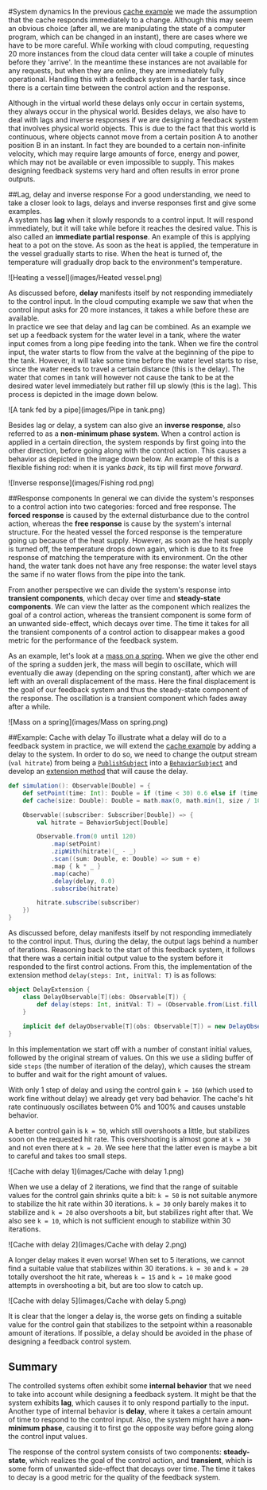 #System dynamics
In the previous [cache example](Feedback-Systems.md#example-cache-simulation) we made the assumption that the cache responds immediately to a change. Although this may seem an obvious choice (after all, we are manipulating the state of a computer program, which can be changed in an instant), there are cases where we have to be more careful. While working with cloud computing, requesting 20 more instances from the cloud data center will take a couple of minutes before they 'arrive'. In the meantime these instances are not available for any requests, but when they are online, they are immediately fully operational. Handling this with a feedback system is a harder task, since there is a certain time between the control action and the response.

Although in the virtual world these delays only occur in certain systems, they always occur in the physical world. Besides delays, we also have to deal with lags and inverse responses if we are designing a feedback system that involves physical world objects. This is due to the fact that this world is continuous, where objects cannot move from a certain position A to another position B in an instant. In fact they are bounded to a certain non-infinite velocity, which may require large amounts of force, energy and power, which may not be available or even impossible to supply. This makes designing feedback systems very hard and often results in error prone outputs.

##Lag, delay and inverse response
For a good understanding, we need to take a closer look to lags, delays and inverse responses first and give some examples.  
A system has **lag** when it slowly responds to a control input. It will respond immediately, but it will take while before it reaches the desired value. This is also called an **immediate partial response**. An example of this is applying heat to a pot on the stove. As soon as the heat is applied, the temperature in the vessel gradually starts to rise. When the heat is turned of, the temperature will gradually drop back to the environment's temperature.

![Heating a vessel](images/Heated vessel.png)

As discussed before, **delay** manifests itself by not responding immediately to the control input. In the cloud computing example we saw that when the control input asks for 20 more instances, it takes a while before these are available.  
In practice we see that delay and lag can be combined. As an example we set up a feedback system for the water level in a tank, where the water input comes from a long pipe feeding into the tank. When we fire the control input, the water starts to flow from the valve at the beginning of the pipe to the tank. However, it will take some time before the water level starts to rise, since the water needs to travel a certain distance (this is the delay). The water that comes in tank will however not cause the tank to be at the desired water level immediately but rather fill up slowly (this is the lag). This process is depicted in the image down below.

![A tank fed by a pipe](images/Pipe in tank.png)

Besides lag or delay, a system can also give an **inverse response**, also referred to as a **non-minimum phase system**. When a control action is applied in a certain direction, the system responds by first going into the other direction, before going along with the control action. This causes a behavior as depicted in the image down below. An example of this is a flexible fishing rod: when it is yanks *back*, its tip will first move *forward*.

![Inverse response](images/Fishing rod.png)

##Response components
In general we can divide the system's responses to a control action into two categories: forced and free response. The **forced response** is caused by the external disturbance due to the control action, whereas the **free response** is cause by the system's internal structure. For the heated vessel the forced response is the temperature going up because of the heat supply. However, as soon as the heat supply is turned off, the temperature drops down again, which is due to its free response of matching the temperature with its environment. On the other hand, the water tank does not have any free response: the water level stays the same if no water flows from the pipe into the tank.

From another perspective we can divide the system's response into **transient components**, which decay over time and **steady-state components**. We can view the latter as the component which realizes the goal of a control action, whereas the transient component is some form of an unwanted side-effect, which decays over time. The time it takes for all the transient components of a control action to disappear makes a good metric for the performance of the feedback system.

As an example, let's look at a [mass on a spring](http://en.wikipedia.org/wiki/Simple_harmonic_motion#Mass_on_a_spring). When we give the other end of the spring a sudden jerk, the mass will begin to oscillate, which will eventually die away (depending on the spring constant), after which we are left with an overall displacement of the mass. Here the final displacement is the goal of our feedback system and thus the steady-state component of the response. The oscillation is a transient component which fades away after a while.

![Mass on a spring](images/Mass on spring.png)

##Example: Cache with delay
To illustrate what a delay will do to a feedback system in practice, we will extend the [cache example](Feedback-Systems.md#experiment-3---changing-setpoint) by adding a delay to the system. In order to do so, we need to change the output stream (`val hitrate`) from being a [`PublishSubject`](https://github.com/ReactiveX/RxJava/wiki/Subject#publishsubject) into a [`BehaviorSubject`](https://github.com/ReactiveX/RxJava/wiki/Subject#behaviorsubject) and develop an [extension method](https://coderwall.com/p/4clu3a/extension-methods-in-scala) that will cause the delay.

```scala
def simulation(): Observable[Double] = {
	def setPoint(time: Int): Double = if (time < 30) 0.6 else if (time < 60) 0.8 else if (time < 90) 0.1 else 0.4
	def cache(size: Double): Double = math.max(0, math.min(1, size / 100))

	Observable((subscriber: Subscriber[Double]) => {
		val hitrate = BehaviorSubject[Double]

		Observable.from(0 until 120)
			.map(setPoint)
			.zipWith(hitrate)(_ - _)
			.scan((sum: Double, e: Double) => sum + e)
			.map { k * _ }
			.map(cache)
			.delay(delay, 0.0)
			.subscribe(hitrate)

		hitrate.subscribe(subscriber)
	})
}
```

As discussed before, delay manifests itself by not responding immediately to the control input. Thus, during the delay, the output lags behind a number of iterations. Reasoning back to the start of this feedback system, it follows that there was a certain initial output value to the system before it responded to the first control actions. From this, the implementation of the extension method `delay(steps: Int, initVal: T)` is as follows:

```scala
object DelayExtension {
	class DelayObservable[T](obs: Observable[T]) {
		def delay(steps: Int, initVal: T) = (Observable.from(List.fill(steps)(initVal)) ++ obs).slidingBuffer(steps, 1).map(_.head)
	}
	
	implicit def delayObservable[T](obs: Observable[T]) = new DelayObservable(obs)
}
```

In this implementation we start off with a number of constant initial values, followed by the original stream of values. On this we use a sliding buffer of side `steps` (the number of iteration of the delay), which causes the stream to buffer and wait for the right amount of values.

With only 1 step of delay and using the control gain `k = 160` (which used to work fine without delay) we already get very bad behavior. The cache's hit rate continuously oscillates between 0% and 100% and causes unstable behavior.

A better control gain is `k = 50`, which still overshoots a little, but stabilizes soon on the requested hit rate. This overshooting is almost gone at `k = 30` and not even there at `k = 20`. We see here that the latter even is maybe a bit to careful and takes too small steps.

![Cache with delay 1](images/Cache with delay 1.png)

When we use a delay of 2 iterations, we find that the range of suitable values for the control gain shrinks quite a bit: `k = 50` is not suitable anymore to stabilize the hit rate within 30 iterations. `k = 30` only barely makes it to stabilize and `k = 20` also overshoots a bit, but stabilizes right after that. We also see `k = 10`, which is not sufficient enough to stabilize within 30 iterations.

![Cache with delay 2](images/Cache with delay 2.png)

A longer delay makes it even worse! When set to 5 iterations, we cannot find a suitable value that stabilizes within 30 iterations. `k = 30` and `k = 20` totally overshoot the hit rate, whereas `k = 15` and `k = 10` make good attempts in overshooting a bit, but are too slow to catch up.

![Cache with delay 5](images/Cache with delay 5.png)

It is clear that the longer a delay is, the worse gets on finding a suitable value for the control gain that stabilizes to the setpoint within a reasonable amount of iterations. If possible, a delay should be avoided in the phase of designing a feedback control system.

## Summary
The controlled systems often exhibit some **internal behavior** that we need to take into account while designing a feedback system. It might be that the system exhibits **lag**, which causes it to only respond partially to the input. Another type of internal behavior is **delay**, where it takes a certain amount of time to respond to the control input. Also, the system might have a **non-minimum phase**, causing it to first go the opposite way before going along the control input values.

The response of the control system consists of two components: **steady-state**, which realizes the goal of the control action, and **transient**, which is some form of unwanted side-effect that decays over time. The time it takes to decay is a good metric for the quality of the feedback system.

